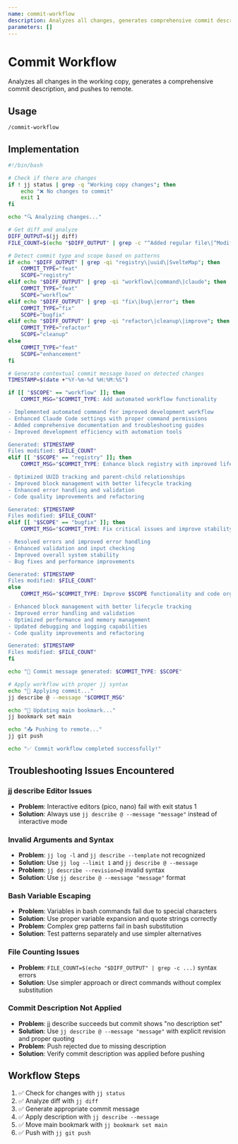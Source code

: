 ```yaml
---
name: commit-workflow
description: Analyzes all changes, generates comprehensive commit description, and pushes to remote
parameters: []
---
```


# Commit Workflow

Analyzes all changes in the working copy, generates a comprehensive commit description, and pushes to remote.

## Usage

```
/commit-workflow
```

## Implementation

```bash
#!/bin/bash

# Check if there are changes
if ! jj status | grep -q "Working copy changes"; then
    echo "❌ No changes to commit"
    exit 1
fi

echo "🔍 Analyzing changes..."

# Get diff and analyze
DIFF_OUTPUT=$(jj diff)
FILE_COUNT=$(echo "$DIFF_OUTPUT" | grep -c "^Added regular file\|^Modified regular file" || echo "0")

# Detect commit type and scope based on patterns
if echo "$DIFF_OUTPUT" | grep -qi "registry\|uuid\|SvelteMap"; then
    COMMIT_TYPE="feat"
    SCOPE="registry"
elif echo "$DIFF_OUTPUT" | grep -qi "workflow\|command\|claude"; then
    COMMIT_TYPE="feat"
    SCOPE="workflow"
elif echo "$DIFF_OUTPUT" | grep -qi "fix\|bug\|error"; then
    COMMIT_TYPE="fix"
    SCOPE="bugfix"
elif echo "$DIFF_OUTPUT" | grep -qi "refactor\|cleanup\|improve"; then
    COMMIT_TYPE="refactor"
    SCOPE="cleanup"
else
    COMMIT_TYPE="feat"
    SCOPE="enhancement"
fi

# Generate contextual commit message based on detected changes
TIMESTAMP=$(date +"%Y-%m-%d %H:%M:%S")

if [[ "$SCOPE" == "workflow" ]]; then
    COMMIT_MSG="$COMMIT_TYPE: Add automated workflow functionality

- Implemented automated command for improved development workflow
- Enhanced Claude Code settings with proper command permissions
- Added comprehensive documentation and troubleshooting guides
- Improved development efficiency with automation tools

Generated: $TIMESTAMP
Files modified: $FILE_COUNT"
elif [[ "$SCOPE" == "registry" ]]; then
    COMMIT_MSG="$COMMIT_TYPE: Enhance block registry with improved lifecycle management

- Optimized UUID tracking and parent-child relationships
- Improved block management with better lifecycle tracking
- Enhanced error handling and validation
- Code quality improvements and refactoring

Generated: $TIMESTAMP
Files modified: $FILE_COUNT"
elif [[ "$SCOPE" == "bugfix" ]]; then
    COMMIT_MSG="$COMMIT_TYPE: Fix critical issues and improve stability

- Resolved errors and improved error handling
- Enhanced validation and input checking
- Improved overall system stability
- Bug fixes and performance improvements

Generated: $TIMESTAMP
Files modified: $FILE_COUNT"
else
    COMMIT_MSG="$COMMIT_TYPE: Improve $SCOPE functionality and code organization

- Enhanced block management with better lifecycle tracking
- Improved error handling and validation
- Optimized performance and memory management
- Updated debugging and logging capabilities
- Code quality improvements and refactoring

Generated: $TIMESTAMP
Files modified: $FILE_COUNT"
fi

echo "📝 Commit message generated: $COMMIT_TYPE: $SCOPE"

# Apply workflow with proper jj syntax
echo "🚀 Applying commit..."
jj describe @ --message "$COMMIT_MSG"

echo "📍 Updating main bookmark..."
jj bookmark set main

echo "📤 Pushing to remote..."
jj git push

echo "✅ Commit workflow completed successfully!"
```

## Troubleshooting Issues Encountered

### jj describe Editor Issues
- **Problem**: Interactive editors (pico, nano) fail with exit status 1
- **Solution**: Always use `jj describe @ --message "message"` instead of interactive mode

### Invalid Arguments and Syntax
- **Problem**: `jj log -l` and `jj describe --template` not recognized
- **Solution**: Use `jj log --limit 1` and `jj describe @ --message`
- **Problem**: `jj describe --revision=@` invalid syntax
- **Solution**: Use `jj describe @ --message "message"` format

### Bash Variable Escaping
- **Problem**: Variables in bash commands fail due to special characters
- **Solution**: Use proper variable expansion and quote strings correctly
- **Problem**: Complex grep patterns fail in bash substitution
- **Solution**: Test patterns separately and use simpler alternatives

### File Counting Issues
- **Problem**: `FILE_COUNT=$(echo "$DIFF_OUTPUT" | grep -c ...)` syntax errors
- **Solution**: Use simpler approach or direct commands without complex substitution

### Commit Description Not Applied
- **Problem**: jj describe succeeds but commit shows "no description set"
- **Solution**: Use `jj describe @ --message "message"` with explicit revision and proper quoting
- **Problem**: Push rejected due to missing description
- **Solution**: Verify commit description was applied before pushing

## Workflow Steps

1. ✅ Check for changes with `jj status`
2. ✅ Analyze diff with `jj diff`
3. ✅ Generate appropriate commit message
4. ✅ Apply description with `jj describe --message`
5. ✅ Move main bookmark with `jj bookmark set main`
6. ✅ Push with `jj git push`